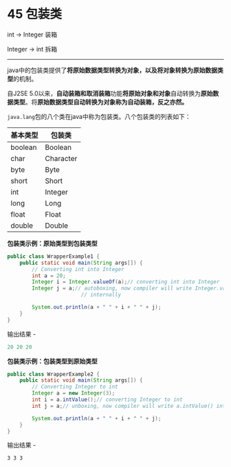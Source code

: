 # 45 包装类

int -> Integer 装箱

Integer -> int 拆箱

------

java中的包装类提供了**将原始数据类型转换为对象，以及将对象转换为原始数据类型**的机制。

自J2SE 5.0以来，**自动装箱和取消装箱**功能**将原始对象和对象**自动转换为**原始数据类型**。将**原始数据类型自动转换为对象称为自动装箱，反之亦然。**

`java.lang`包的八个类在java中称为包装类。八个包装类的列表如下：

| 基本类型 | 包装类    |
| -------- | --------- |
| boolean  | Boolean   |
| char     | Character |
| byte     | Byte      |
| short    | Short     |
| int      | Integer   |
| long     | Long      |
| float    | Float     |
| double   | Double    |

**包装类示例：原始类型到包装类型**

```java
public class WrapperExample1 {
    public static void main(String args[]) {
        // Converting int into Integer
        int a = 20;
        Integer i = Integer.valueOf(a);// converting int into Integer
        Integer j = a;// autoboxing, now compiler will write Integer.valueOf(a)
                        // internally

        System.out.println(a + " " + i + " " + j);
    }
}
```

输出结果 -

```  Java
20 20 20
```

**包装类示例：包装类型到原始类型**

```  Java
public class WrapperExample2 {
    public static void main(String args[]) {
        // Converting Integer to int
        Integer a = new Integer(3);
        int i = a.intValue();// converting Integer to int
        int j = a;// unboxing, now compiler will write a.intValue() internally

        System.out.println(a + " " + i + " " + j);
    }
}
```

输出结果 -

```shell
3 3 3
```